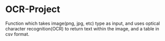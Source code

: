 # OCR-Project

Function which takes image(png, jpg, etc) type as input, and uses optical character recognition(OCR) to return text within the image, and a table in csv format.
